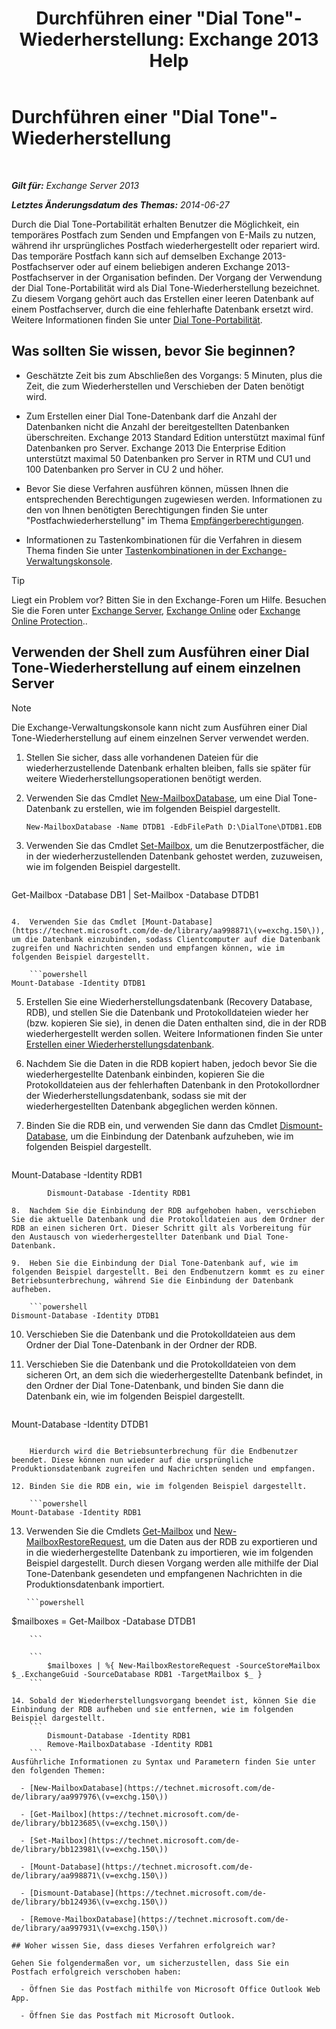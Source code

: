 ﻿---
title: 'Durchführen einer "Dial Tone"-Wiederherstellung: Exchange 2013 Help'
TOCTitle: Durchführen einer "Dial Tone"-Wiederherstellung
ms:assetid: 158817fa-4b17-4fa9-8341-a86609e6a388
ms:mtpsurl: https://technet.microsoft.com/de-de/library/Dd979810(v=EXCHG.150)
ms:contentKeyID: 51409269
ms.date: 05/22/2018
mtps_version: v=EXCHG.150
ms.translationtype: MT
---

# Durchführen einer \"Dial Tone\"-Wiederherstellung

 

_**Gilt für:** Exchange Server 2013_

_**Letztes Änderungsdatum des Themas:** 2014-06-27_

Durch die Dial Tone-Portabilität erhalten Benutzer die Möglichkeit, ein temporäres Postfach zum Senden und Empfangen von E-Mails zu nutzen, während ihr ursprüngliches Postfach wiederhergestellt oder repariert wird. Das temporäre Postfach kann sich auf demselben Exchange 2013-Postfachserver oder auf einem beliebigen anderen Exchange 2013-Postfachserver in der Organisation befinden. Der Vorgang der Verwendung der Dial Tone-Portabilität wird als Dial Tone-Wiederherstellung bezeichnet. Zu diesem Vorgang gehört auch das Erstellen einer leeren Datenbank auf einem Postfachserver, durch die eine fehlerhafte Datenbank ersetzt wird. Weitere Informationen finden Sie unter [Dial Tone-Portabilität](dial-tone-portability-exchange-2013-help.md).

## Was sollten Sie wissen, bevor Sie beginnen?

  - Geschätzte Zeit bis zum Abschließen des Vorgangs: 5 Minuten, plus die Zeit, die zum Wiederherstellen und Verschieben der Daten benötigt wird.

  - Zum Erstellen einer Dial Tone-Datenbank darf die Anzahl der Datenbanken nicht die Anzahl der bereitgestellten Datenbanken überschreiten. Exchange 2013 Standard Edition unterstützt maximal fünf Datenbanken pro Server. Exchange 2013 Die Enterprise Edition unterstützt maximal 50 Datenbanken pro Server in RTM und CU1 und 100 Datenbanken pro Server in CU 2 und höher.

  - Bevor Sie diese Verfahren ausführen können, müssen Ihnen die entsprechenden Berechtigungen zugewiesen werden. Informationen zu den von Ihnen benötigten Berechtigungen finden Sie unter "Postfachwiederherstellung" im Thema [Empfängerberechtigungen](recipients-permissions-exchange-2013-help.md).

  - Informationen zu Tastenkombinationen für die Verfahren in diesem Thema finden Sie unter [Tastenkombinationen in der Exchange-Verwaltungskonsole](keyboard-shortcuts-in-the-exchange-admin-center-exchange-online-protection-help.md).


> [!TIP]
> Liegt ein Problem vor? Bitten Sie in den Exchange-Foren um Hilfe. Besuchen Sie die Foren unter <A href="https://go.microsoft.com/fwlink/p/?linkid=60612">Exchange Server</A>, <A href="https://go.microsoft.com/fwlink/p/?linkid=267542">Exchange Online</A> oder <A href="https://go.microsoft.com/fwlink/p/?linkid=285351">Exchange Online Protection</A>..



## Verwenden der Shell zum Ausführen einer Dial Tone-Wiederherstellung auf einem einzelnen Server


> [!NOTE]
> Die Exchange-Verwaltungskonsole kann nicht zum Ausführen einer Dial Tone-Wiederherstellung auf einem einzelnen Server verwendet werden.



1.  Stellen Sie sicher, dass alle vorhandenen Dateien für die wiederherzustellende Datenbank erhalten bleiben, falls sie später für weitere Wiederherstellungsoperationen benötigt werden.

2.  Verwenden Sie das Cmdlet [New-MailboxDatabase](https://technet.microsoft.com/de-de/library/aa997976\(v=exchg.150\)), um eine Dial Tone-Datenbank zu erstellen, wie im folgenden Beispiel dargestellt.
    
        New-MailboxDatabase -Name DTDB1 -EdbFilePath D:\DialTone\DTDB1.EDB

3.  Verwenden Sie das Cmdlet [Set-Mailbox](https://technet.microsoft.com/de-de/library/bb123981\(v=exchg.150\)), um die Benutzerpostfächer, die in der wiederherzustellenden Datenbank gehostet werden, zuzuweisen, wie im folgenden Beispiel dargestellt.
    
    ```powershell
Get-Mailbox -Database DB1 | Set-Mailbox -Database DTDB1
```

4.  Verwenden Sie das Cmdlet [Mount-Database](https://technet.microsoft.com/de-de/library/aa998871\(v=exchg.150\)), um die Datenbank einzubinden, sodass Clientcomputer auf die Datenbank zugreifen und Nachrichten senden und empfangen können, wie im folgenden Beispiel dargestellt.
    
    ```powershell
Mount-Database -Identity DTDB1
```

5.  Erstellen Sie eine Wiederherstellungsdatenbank (Recovery Database, RDB), und stellen Sie die Datenbank und Protokolldateien wieder her (bzw. kopieren Sie sie), in denen die Daten enthalten sind, die in der RDB wiederhergestellt werden sollen. Weitere Informationen finden Sie unter [Erstellen einer Wiederherstellungsdatenbank](create-a-recovery-database-exchange-2013-help.md).

6.  Nachdem Sie die Daten in die RDB kopiert haben, jedoch bevor Sie die wiederhergestellte Datenbank einbinden, kopieren Sie die Protokolldateien aus der fehlerhaften Datenbank in den Protokollordner der Wiederherstellungsdatenbank, sodass sie mit der wiederhergestellten Datenbank abgeglichen werden können.

7.  Binden Sie die RDB ein, und verwenden Sie dann das Cmdlet [Dismount-Database](https://technet.microsoft.com/de-de/library/bb124936\(v=exchg.150\)), um die Einbindung der Datenbank aufzuheben, wie im folgenden Beispiel dargestellt.
    
    ```powershell
Mount-Database -Identity RDB1
```
        Dismount-Database -Identity RDB1

8.  Nachdem Sie die Einbindung der RDB aufgehoben haben, verschieben Sie die aktuelle Datenbank und die Protokolldateien aus dem Ordner der RDB an einen sicheren Ort. Dieser Schritt gilt als Vorbereitung für den Austausch von wiederhergestellter Datenbank und Dial Tone-Datenbank.

9.  Heben Sie die Einbindung der Dial Tone-Datenbank auf, wie im folgenden Beispiel dargestellt. Bei den Endbenutzern kommt es zu einer Betriebsunterbrechung, während Sie die Einbindung der Datenbank aufheben.
    
    ```powershell
Dismount-Database -Identity DTDB1
```

10. Verschieben Sie die Datenbank und die Protokolldateien aus dem Ordner der Dial Tone-Datenbank in der Ordner der RDB.

11. Verschieben Sie die Datenbank und die Protokolldateien von dem sicheren Ort, an dem sich die wiederhergestellte Datenbank befindet, in den Ordner der Dial Tone-Datenbank, und binden Sie dann die Datenbank ein, wie im folgenden Beispiel dargestellt.
    
    ```powershell
Mount-Database -Identity DTDB1
```
    
    Hierdurch wird die Betriebsunterbrechung für die Endbenutzer beendet. Diese können nun wieder auf die ursprüngliche Produktionsdatenbank zugreifen und Nachrichten senden und empfangen.

12. Binden Sie die RDB ein, wie im folgenden Beispiel dargestellt.
    
    ```powershell
Mount-Database -Identity RDB1
```

13. Verwenden Sie die Cmdlets [Get-Mailbox](https://technet.microsoft.com/de-de/library/bb123685\(v=exchg.150\)) und [New-MailboxRestoreRequest](https://technet.microsoft.com/de-de/library/ff829875\(v=exchg.150\)), um die Daten aus der RDB zu exportieren und in die wiederhergestellte Datenbank zu importieren, wie im folgenden Beispiel dargestellt. Durch diesen Vorgang werden alle mithilfe der Dial Tone-Datenbank gesendeten und empfangenen Nachrichten in die Produktionsdatenbank importiert.
    
    ```
    ```powershell
$mailboxes = Get-Mailbox -Database DTDB1
```
    ```

    ```
        $mailboxes | %{ New-MailboxRestoreRequest -SourceStoreMailbox $_.ExchangeGuid -SourceDatabase RDB1 -TargetMailbox $_ }
    ```

14. Sobald der Wiederherstellungsvorgang beendet ist, können Sie die Einbindung der RDB aufheben und sie entfernen, wie im folgenden Beispiel dargestellt.
    ```
        Dismount-Database -Identity RDB1
        Remove-MailboxDatabase -Identity RDB1
    ```
Ausführliche Informationen zu Syntax und Parametern finden Sie unter den folgenden Themen:

  - [New-MailboxDatabase](https://technet.microsoft.com/de-de/library/aa997976\(v=exchg.150\))

  - [Get-Mailbox](https://technet.microsoft.com/de-de/library/bb123685\(v=exchg.150\))

  - [Set-Mailbox](https://technet.microsoft.com/de-de/library/bb123981\(v=exchg.150\))

  - [Mount-Database](https://technet.microsoft.com/de-de/library/aa998871\(v=exchg.150\))

  - [Dismount-Database](https://technet.microsoft.com/de-de/library/bb124936\(v=exchg.150\))

  - [Remove-MailboxDatabase](https://technet.microsoft.com/de-de/library/aa997931\(v=exchg.150\))

## Woher wissen Sie, dass dieses Verfahren erfolgreich war?

Gehen Sie folgendermaßen vor, um sicherzustellen, dass Sie ein Postfach erfolgreich verschoben haben:

  - Öffnen Sie das Postfach mithilfe von Microsoft Office Outlook Web App.

  - Öffnen Sie das Postfach mit Microsoft Outlook.

